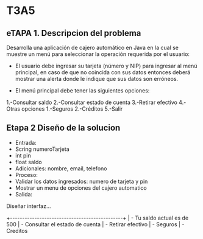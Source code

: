 # T3A5

## eTAPA 1. Descripcion del problema

Desarrolla una aplicación de cajero automático en Java en la cual se muestre un menú para seleccionar la operación requerida por el usuario:

- El usuario debe ingresar su tarjeta (número y NIP) para ingresar al menú principal, en caso de que no coincida con sus datos entonces deberá mostrar una alerta donde le indique que sus datos son erróneos.

- El menú principal debe tener las siguientes opciones:

1.-Consultar saldo
2.-Consultar estado de cuenta
3.-Retirar efectivo
4.-Otras opciones
  1.-Seguros
  2.-Créditos
5.-Salir

## Etapa 2 Diseño de la solucion

- Entrada:
 - Scring numeroTarjeta
 - int pin 
 - float saldo
 - Adicionales: nombre, email, telefono
- Proceso:
 - Validar los datos ingresados: numero de tarjeta y pin
 - Mostrar un menu de opciones del cajero automatico
- Salida:

Diseñar interfaz...

+----------------------------------------------+
| - Tu saldo actual es de 500
| - Consultar el estado de cuenta
| - Retirar efectivo
| - Seguros 
| - Creditos  
